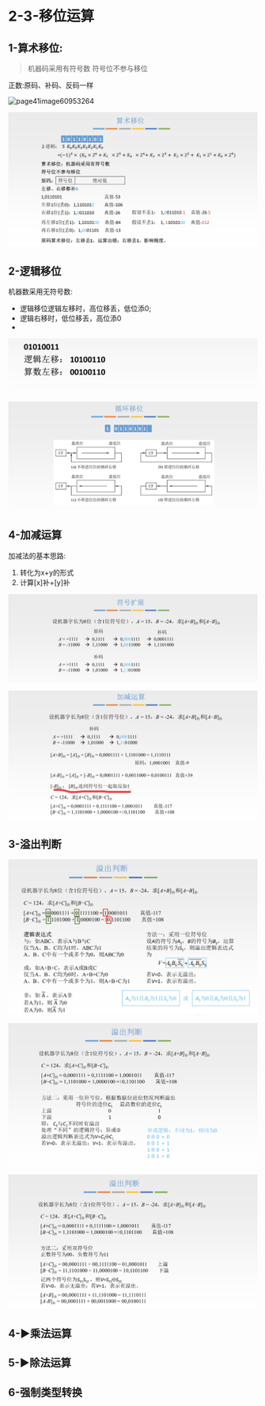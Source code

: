# 2-3-移位运算

## 1-算术移位:

> 机器码采用有符号数 符号位不参与移位

正数:原码、补码、反码一样

![page41image60953264](blob:https://app.gitbook.com/fa861d93-670a-45e2-a0b2-e2995685de81)

![](../../.gitbook/assets/image%20%28267%29.png)

## 2-逻辑移位

机器数采用无符号数:

* 逻辑移位逻辑左移时，高位移丢，低位添0;
* 逻辑右移时，低位移丢，高位添0
* 
![](../../.gitbook/assets/image%20%2883%29.png)

![](../../.gitbook/assets/image%20%2862%29.png)

## 4-加减运算

加减法的基本思路:

1. 转化为x+y的形式
2. 计算\[x\]补+\[y\]补

![](../../.gitbook/assets/image%20%28220%29.png)

![](../../.gitbook/assets/image%20%28283%29.png)

## 3-溢出判断

![](../../.gitbook/assets/image%20%28105%29.png)

![](../../.gitbook/assets/image%20%28130%29.png)

![](../../.gitbook/assets/image%20%2874%29.png)

## 4-▶乘法运算

## 5-▶除法运算

## 6-强制类型转换




